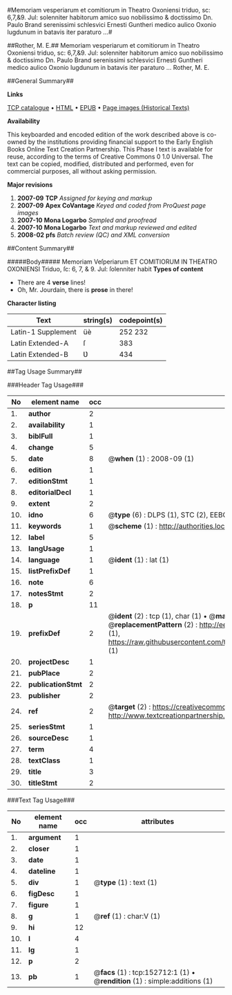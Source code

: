 #Memoriam vesperiarum et comitiorum in Theatro Oxoniensi triduo, sc: 6,7,&9. Jul: solenniter habitorum amico suo nobilissimo & doctissimo Dn. Paulo Brand serenissimi schlesvici Ernesti Guntheri medico aulico Oxonio lugdunum in batavis iter paraturo ...#

##Rother, M. E.##
Memoriam vesperiarum et comitiorum in Theatro Oxoniensi triduo, sc: 6,7,&9. Jul: solenniter habitorum amico suo nobilissimo & doctissimo Dn. Paulo Brand serenissimi schlesvici Ernesti Guntheri medico aulico Oxonio lugdunum in batavis iter paraturo ...
Rother, M. E.

##General Summary##

**Links**

[TCP catalogue](http://www.ota.ox.ac.uk/tcp/)  • 
[HTML](http://tei.it.ox.ac.uk/tcp/Texts-HTML/free/A91/A91995.html)  • 
[EPUB](http://tei.it.ox.ac.uk/tcp/Texts-EPUB/free/A91/A91995.epub) • 
[Page images (Historical Texts)](https://data.historicaltexts.jisc.ac.uk/view?pubId=eebo-99895343e&pageId=eebo-99895343e-152712-1)

**Availability**

This keyboarded and encoded edition of the
	       work described above is co-owned by the institutions
	       providing financial support to the Early English Books
	       Online Text Creation Partnership. This Phase I text is
	       available for reuse, according to the terms of Creative
	       Commons 0 1.0 Universal. The text can be copied,
	       modified, distributed and performed, even for
	       commercial purposes, all without asking permission.

**Major revisions**

1. __2007-09__ __TCP__ *Assigned for keying and markup*
1. __2007-09__ __Apex CoVantage__ *Keyed and coded from ProQuest page images*
1. __2007-10__ __Mona Logarbo__ *Sampled and proofread*
1. __2007-10__ __Mona Logarbo__ *Text and markup reviewed and edited*
1. __2008-02__ __pfs__ *Batch review (QC) and XML conversion*

##Content Summary##

#####Body#####
Memoriam Veſperiarum ET COMITIORUM IN THEATRO OXONIENSI Triduo, ſc: 6, 7, & 9. Jul: ſolenniter habit
**Types of content**

  * There are 4 **verse** lines!
  * Oh, Mr. Jourdain, there is **prose** in there!

**Character listing**


|Text|string(s)|codepoint(s)|
|---|---|---|
|Latin-1 Supplement|üè|252 232|
|Latin Extended-A|ſ|383|
|Latin Extended-B|Ʋ|434|

##Tag Usage Summary##

###Header Tag Usage###

|No|element name|occ|attributes|
|---|---|---|---|
|1.|__author__|2||
|2.|__availability__|1||
|3.|__biblFull__|1||
|4.|__change__|5||
|5.|__date__|8| @__when__ (1) : 2008-09 (1)|
|6.|__edition__|1||
|7.|__editionStmt__|1||
|8.|__editorialDecl__|1||
|9.|__extent__|2||
|10.|__idno__|6| @__type__ (6) : DLPS (1), STC (2), EEBO-CITATION (1), PROQUEST (1), VID (1)|
|11.|__keywords__|1| @__scheme__ (1) : http://authorities.loc.gov/ (1)|
|12.|__label__|5||
|13.|__langUsage__|1||
|14.|__language__|1| @__ident__ (1) : lat (1)|
|15.|__listPrefixDef__|1||
|16.|__note__|6||
|17.|__notesStmt__|2||
|18.|__p__|11||
|19.|__prefixDef__|2| @__ident__ (2) : tcp (1), char (1)  •  @__matchPattern__ (2) : ([0-9\-]+):([0-9IVX]+) (1), (.+) (1)  •  @__replacementPattern__ (2) : http://eebo.chadwyck.com/downloadtiff?vid=$1&page=$2 (1), https://raw.githubusercontent.com/textcreationpartnership/Texts/master/tcpchars.xml#$1 (1)|
|20.|__projectDesc__|1||
|21.|__pubPlace__|2||
|22.|__publicationStmt__|2||
|23.|__publisher__|2||
|24.|__ref__|2| @__target__ (2) : https://creativecommons.org/publicdomain/zero/1.0/ (1), http://www.textcreationpartnership.org/docs/. (1)|
|25.|__seriesStmt__|1||
|26.|__sourceDesc__|1||
|27.|__term__|4||
|28.|__textClass__|1||
|29.|__title__|3||
|30.|__titleStmt__|2||


###Text Tag Usage###

|No|element name|occ|attributes|
|---|---|---|---|
|1.|__argument__|1||
|2.|__closer__|1||
|3.|__date__|1||
|4.|__dateline__|1||
|5.|__div__|1| @__type__ (1) : text (1)|
|6.|__figDesc__|1||
|7.|__figure__|1||
|8.|__g__|1| @__ref__ (1) : char:V (1)|
|9.|__hi__|12||
|10.|__l__|4||
|11.|__lg__|1||
|12.|__p__|2||
|13.|__pb__|1| @__facs__ (1) : tcp:152712:1 (1)  •  @__rendition__ (1) : simple:additions (1)|
